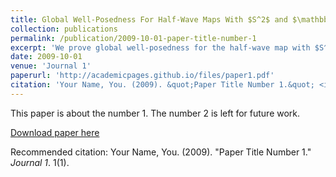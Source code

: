 ```yaml
---
title: Global Well-Posedness For Half-Wave Maps With $S^2$ and $\mathbb{H}^2$ Targets For Small Smooth Initial Data
collection: publications
permalink: /publication/2009-10-01-paper-title-number-1
excerpt: 'We prove global well-posedness for the half-wave map with $S^2$ target for small $H˙n2×H˙n2−1$ initial data. We also prove the global well-posedness for the equation with $\mathbb{H}^2$ target for small smooth B˙n22,1×B˙n2−12,1 initial data.'
date: 2009-10-01
venue: 'Journal 1'
paperurl: 'http://academicpages.github.io/files/paper1.pdf'
citation: 'Your Name, You. (2009). &quot;Paper Title Number 1.&quot; <i>Journal 1</i>. 1(1).'
---
```

This paper is about the number 1. The number 2 is left for future work.

[Download paper here](http://academicpages.github.io/files/paper1.pdf)

Recommended citation: Your Name, You. (2009). "Paper Title Number 1." <i>Journal 1</i>. 1(1).